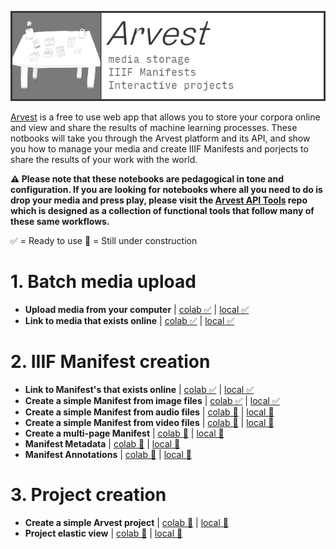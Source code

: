 ![arvest](https://raw.githubusercontent.com/arvest-data-in-context/ml-notebooks/refs/heads/main/docs/images/arvest-title-card.png)

[Arvest](https://arvest.app/en) is a free to use web app that allows you to store your corpora online and view and share the results of machine learning processes. These notbooks will take you through the Arvest platform and its API, and show you how to manage your media and create IIIF Manifests and porjects to share the results of your work with the world.

**⚠️ Please note that these notebooks are pedagogical in tone and configuration. If you are looking for notebooks where all you need to do is drop your media and press play, please visit the [Arvest API Tools](https://github.com/arvest-data-in-context/arvest-api-tools) repo which is designed as a collection of functional tools that follow many of these same workflows.**

✅ = Ready to use
🚧 = Still under construction

# 1. Batch media upload

- **Upload media from your computer** | [colab ✅](https://colab.research.google.com/github/arvest-data-in-context/ml-notebooks/blob/main/_colab/arvest/01-upload-media-from-your-compter/01-upload-media-from-your-compter.ipynb) | [local ✅](/_local/arvest/01-upload-media-from-your-compter/01-upload-media-from-your-compter.ipynb)
- **Link to media that exists online** | [colab ✅](https://colab.research.google.com/github/arvest-data-in-context/ml-notebooks/blob/main/_colab/arvest/02-link-to-online-media/02-link-to-online-media.ipynb) | [local ✅](/_local/arvest/02-link-to-online-media/02-link-to-online-media.ipynb)

# 2. IIIF Manifest creation

- **Link to Manifest's that exists online** | [colab ✅](https://colab.research.google.com/github/arvest-data-in-context/ml-notebooks/blob/main/_colab/arvest/03-link-to-online-manifests/03-link-to-online-manifests.ipynb) | [local ✅](/_local/arvest/03-link-to-online-manifests/03-link-to-online-manifests.ipynb)
- **Create a simple Manifest from image files** | [colab ✅](https://colab.research.google.com/github/arvest-data-in-context/ml-notebooks/blob/main/_colab/arvest/04-create-image-manifest/04-create-image-manifest.ipynb) | [local ✅](/_local/arvest/04-create-image-manifest/04-create-image-manifest.ipynb)
- **Create a simple Manifest from audio files** | [colab 🚧]() | [local 🚧]()
- **Create a simple Manifest from video files** | [colab 🚧]() | [local 🚧]()
- **Create a multi-page Manifest** | [colab 🚧]() | [local 🚧]()
- **Manifest Metadata** | [colab 🚧]() | [local 🚧]()
- **Manifest Annotations** | [colab 🚧]() | [local 🚧]()

# 3. Project creation

- **Create a simple Arvest project** | [colab 🚧]() | [local 🚧]()
- **Project elastic view** | [colab 🚧]() | [local 🚧]()